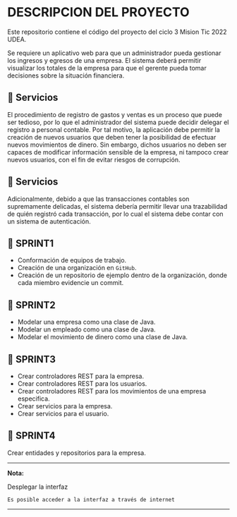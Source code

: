 # DESCRIPCION DEL PROYECTO

Este repositorio contiene el código del proyecto del ciclo 3 Mision Tic 2022 UDEA.

Se requiere un aplicativo web para que un administrador pueda gestionar los
ingresos y egresos de una empresa. El sistema deberá permitir visualizar los
totales de la empresa para que el gerente pueda tomar decisiones sobre la
situación financiera.

## 🔹 Servicios

El procedimiento de registro de gastos y ventas es un proceso que puede ser
tedioso, por lo que el administrador del sistema puede decidir delegar el
registro a personal contable. Por tal motivo, la aplicación debe permitir la
creación de nuevos usuarios que deben tener la posibilidad de efectuar
nuevos movimientos de dinero. Sin embargo, dichos usuarios no deben ser
capaces de modificar información sensible de la empresa, ni tampoco crear
nuevos usuarios, con el fin de evitar riesgos de corrupción.

## 🔹 Servicios

Adicionalmente, debido a que las transacciones contables son
supremamente delicadas, el sistema debería permitir llevar una trazabilidad
de quién registró cada transacción, por lo cual el sistema debe contar con un
sistema de autenticación.

## 🔸 **SPRINT1**
- Conformación de equipos de trabajo.
- Creación de una organización en `GitHub`.
- Creación de un repositorio de ejemplo dentro de la organización, donde cada miembro evidencie un commit.


## 🔸 **SPRINT2**
- Modelar una empresa como una clase de Java.
- Modelar un empleado como una clase de Java.
- Modelar el movimiento de dinero como una clase de Java.

## 🔸 **SPRINT3**

- Crear controladores REST para la empresa.
- Crear controladores REST para los usuarios.
- Crear controladores REST para los movimientos de una empresa especifica.
- Crear servicios para la empresa.
- Crear servicios para el usuario.

## 🔸 **SPRINT4**
Crear entidades y repositorios para la empresa.

-------

**Nota:** 

Desplegar la interfaz

`
    Es posible acceder a la interfaz a través de internet
`

-------
